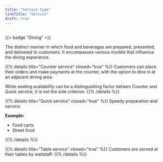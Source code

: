 ```yaml
---
title: "Service type"
linkTitle: "Service"
draft: true
---
```


<br />
{{< badge "Dining" >}}

The distinct manner in which food and beverages are prepared, presented, and delivered to customers. It encompasses various models that influence the dining experience.

{{% details title="Counter service" closed="true" %}}
Customers can place their orders and make payments at the counter, with the option to dine in at an adjacent dining area. 

While seating availability can be a distinguishing factor betwen Counter and Quick service, it is not the sole criterion.
{{% /details %}}

{{% details title="Quick service" closed="true" %}}
Speedy preparation and service.

**Example:**
* Food carts
* Street food

{{% /details %}}

{{% details title="Table service" closed="true" %}}
Customers are served at their tables by waitstaff.
{{% /details %}}